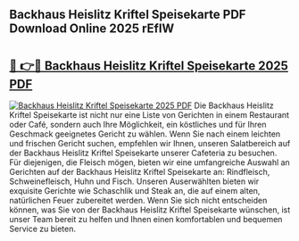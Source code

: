 ## Backhaus Heislitz Kriftel Speisekarte PDF Download Online 2025 rEfIW

# <h2><a href="http://gc6wh3i.nevu.top/?p=Backhaus+Heislitz+Kriftel+Speisekarte">🔗 👉🔴 Backhaus Heislitz Kriftel Speisekarte 2025 PDF</a></h2>

[![Backhaus Heislitz Kriftel Speisekarte 2025 PDF](https://i.imgur.com/dBaPXMq.png)](http://gc6wh3i.nevu.top/?p=Backhaus+Heislitz+Kriftel+Speisekarte)
Die Backhaus Heislitz Kriftel Speisekarte ist nicht nur eine Liste von Gerichten in einem Restaurant oder Café, sondern auch Ihre Möglichkeit, ein köstliches und für Ihren Geschmack geeignetes Gericht zu wählen. Wenn Sie nach einem leichten und frischen Gericht suchen, empfehlen wir Ihnen, unseren Salatbereich auf der Backhaus Heislitz Kriftel Speisekarte unserer Cafeteria zu besuchen. Für diejenigen, die Fleisch mögen, bieten wir eine umfangreiche Auswahl an Gerichten auf der Backhaus Heislitz Kriftel Speisekarte an: Rindfleisch, Schweinefleisch, Huhn und Fisch. Unseren Auserwählten bieten wir exquisite Gerichte wie Schaschlik und Steak an, die auf einem alten, natürlichen Feuer zubereitet werden. Wenn Sie sich nicht entscheiden können, was Sie von der Backhaus Heislitz Kriftel Speisekarte wünschen, ist unser Team bereit zu helfen und Ihnen einen komfortablen und bequemen Service zu bieten.
